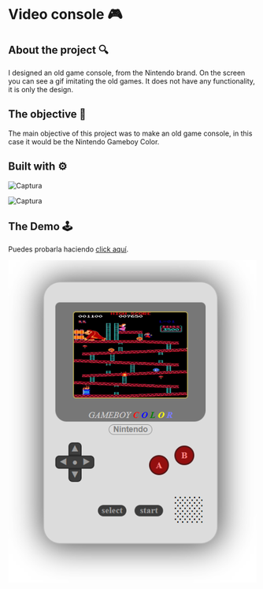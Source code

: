 # Video console 🎮

## About the project 🔍

I designed an old game console, from the Nintendo brand. On the screen you can see a gif imitating the old games. It does not have any functionality, it is only the design.

## The objective 📝

The main objective of this project was to make an old game console, in this case it would be the Nintendo Gameboy Color.

## Built with ⚙️

![Captura](https://img.shields.io/badge/HTML5-E34F26?style=for-the-badge&logo=html5&logoColor=white)

![Captura](https://img.shields.io/badge/CSS3-1572B6?style=for-the-badge&logo=css3&logoColor=white)

## The Demo 🕹️

Puedes probarla haciendo [click aquí](https://nicolaslanusse.github.io/videoconsola/).

![Captura](https://github.com/nicolaslanusse/videoconsola/blob/main/images/consola-actualizada.png?raw=true)
